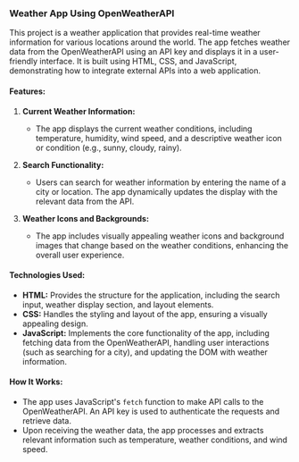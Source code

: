 ### Weather App Using OpenWeatherAPI

This project is a weather application that provides real-time weather information for various locations around the world. The app fetches weather data from the OpenWeatherAPI using an API key and displays it in a user-friendly interface. It is built using HTML, CSS, and JavaScript, demonstrating how to integrate external APIs into a web application.

#### Features:

1. **Current Weather Information:**
   - The app displays the current weather conditions, including temperature, humidity, wind speed, and a descriptive weather icon or condition (e.g., sunny, cloudy, rainy).

2. **Search Functionality:**
   - Users can search for weather information by entering the name of a city or location. The app dynamically updates the display with the relevant data from the API.

3. **Weather Icons and Backgrounds:**
   - The app includes visually appealing weather icons and background images that change based on the weather conditions, enhancing the overall user experience.

#### Technologies Used:

- **HTML:** Provides the structure for the application, including the search input, weather display section, and layout elements.
- **CSS:** Handles the styling and layout of the app, ensuring a visually appealing design. 
- **JavaScript:** Implements the core functionality of the app, including fetching data from the OpenWeatherAPI, handling user interactions (such as searching for a city), and updating the DOM with weather information.

#### How It Works:
   - The app uses JavaScript's `fetch` function to make API calls to the OpenWeatherAPI. An API key is used to authenticate the requests and retrieve data.
   - Upon receiving the weather data, the app processes and extracts relevant information such as temperature, weather conditions, and wind speed.
